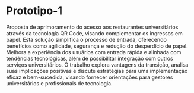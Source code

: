 # Prototipo-1

  Proposta de aprimoramento do acesso aos restaurantes universitários através da tecnologia QR Code, visando complementar os ingressos em papel. Esta solução simplifica o processo de entrada, oferecendo 
benefícios como agilidade, segurança e redução do desperdício de papel. Melhora a experiência dos usuários com entrada rápida e alinhada com tendências tecnológicas, além de possibilitar integração com 
outros serviços universitários. O trabalho explora vantagens da transição, analisa suas implicações positivas e discute estratégias para uma implementação eficaz e bem-sucedida, visando fornecer orientações
para gestores universitários e profissionais de tecnologia.



